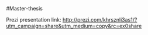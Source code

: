 #Master-thesis

Prezi presentation link: http://prezi.com/khrsznli3as1/?utm_campaign=share&utm_medium=copy&rc=ex0share
